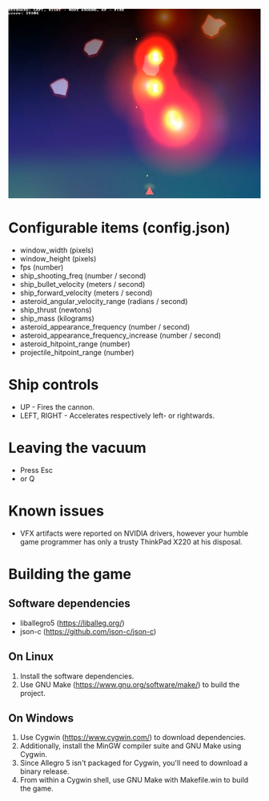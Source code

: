 ![](screenshot.jpg)

# Configurable items (config.json)
+ window_width (pixels)
+ window_height (pixels)
+ fps (number)
+ ship_shooting_freq (number / second)
+ ship_bullet_velocity (meters / second)
+ ship_forward_velocity (meters / second)
+ asteroid_angular_velocity_range (radians / second)
+ ship_thrust (newtons)
+ ship_mass (kilograms)
+ asteroid_appearance_frequency (number / second)
+ asteroid_appearance_frequency_increase (number / second)
+ asteroid_hitpoint_range (number)
+ projectile_hitpoint_range (number)

# Ship controls
+ UP - Fires the cannon.
+ LEFT, RIGHT - Accelerates respectively left- or rightwards.

# Leaving the vacuum
+ Press Esc
+ or Q

# Known issues
+ VFX artifacts were reported on NVIDIA drivers, however your humble game
 programmer has only a trusty ThinkPad X220 at his disposal.

# Building the game
## Software dependencies
+ liballegro5 (https://liballeg.org/)
+ json-c (https://github.com/json-c/json-c)

## On Linux
1. Install the software dependencies.
2. Use GNU Make (https://www.gnu.org/software/make/) to build the project.

## On Windows
1. Use Cygwin (https://www.cygwin.com/) to download dependencies.
2. Additionally, install the MinGW compiler suite and GNU Make using Cygwin.
3. Since Allegro 5 isn't packaged for Cygwin, you'll need to download a binary release.
4. From within a Cygwin shell, use GNU Make with Makefile.win to build the game.
